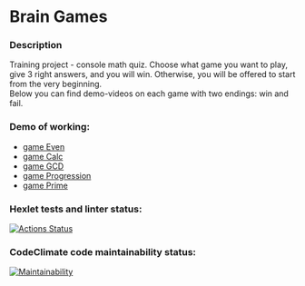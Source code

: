 # Brain Games
### Description
Training project - console math quiz. Choose what game you want to play, give 3 right answers, and you will win. Otherwise, you will be offered to start from the very beginning.<br>
Below you can find demo-videos on each game with two endings: win and fail.

### Demo of working:
* [game Even](https://asciinema.org/a/jroHJ238OKqn8ERJgzKOw74Ux)
* [game Calc](https://asciinema.org/a/9mnYXwwLeXEm08xCKnFuoPkiV)
* [game GCD](https://asciinema.org/a/d30lVjedT4zZl2KCWRFokjUmd)
* [game Progression](https://asciinema.org/a/Sf0I4aqB4WR0JVnAkPmgcW4cl)
* [game Prime](https://asciinema.org/a/7T69syLDwza4DirSg71zUjRPZ)

### Hexlet tests and linter status:
[![Actions Status](https://github.com/mynameiskatherine/java-project-61/workflows/hexlet-check/badge.svg)](https://github.com/mynameiskatherine/java-project-61/actions)
### CodeClimate code maintainability status:
[![Maintainability](https://api.codeclimate.com/v1/badges/96aa053248d03e8931ca/maintainability)](https://codeclimate.com/github/mynameiskatherine/java-project-61/maintainability)
